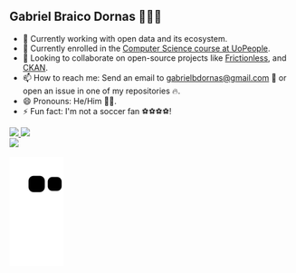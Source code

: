 ## Gabriel Braico Dornas 🚀🚀🚀

- 🔭 Currently working with open data and its ecosystem.
- 🌱 Currently enrolled in the [Computer Science course at UoPeople](https://www.uopeople.edu/programs/online-associates/computer-science/).
- 👯 Looking to collaborate on open-source projects like [Frictionless](https://github.com/frictionlessdata), and [CKAN](https://github.com/ckan).
- 📫 How to reach me: Send an email to gabrielbdornas@gmail.com 📧 or open an issue in one of my repositories 🔥.
- 😄 Pronouns: He/Him 🧑🧑.
- ⚡ Fun fact: I'm not a soccer fan ⚽⚽⚽⚽!

<div align="lef">
  <a href="https://github.com/gabrielbdornas">
  <img height="165em" src="https://github-readme-stats.vercel.app/api?username=gabrielbdornas&show_icons=true&theme=dracula&include_all_commits=true&count_private=true"/>
  <img height="165em" src="https://github-readme-stats.vercel.app/api/top-langs/?username=gabrielbdornas&layout=compact&langs_count=7&theme=dracula"/>
</div>

<div align="lef">
<img height="165em"
  src="https://stackoverflow-card.vercel.app/?userID=11755155&theme=dracula"
/>

![Snake animation](https://github.com/gabrielbdornas/gabrielbdornas/blob/output/github-contribution-grid-snake.svg)



